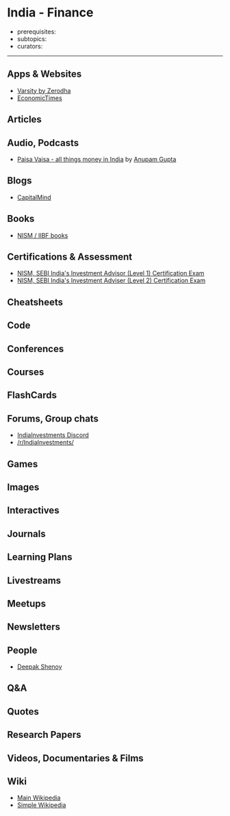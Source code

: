# India - Finance

- prerequisites:
- subtopics:
- curators:

------

## Apps & Websites

- [Varsity by Zerodha](https://play.google.com/store/apps/details?id=com.zerodha.varsity&hl=en_US)
- [EconomicTimes](https://economictimes.indiatimes.com/)

## Articles

## Audio, Podcasts

- [Paisa Vaisa - all things money in India](https://ivmpodcasts.com/paisavaisa) by [Anupam Gupta](https://twitter.com/b50)

## Blogs

- [CapitalMind](https://capitalmind.in/)

## Books

- [NISM / IIBF books](https://www.taxmann.com/bookstore/nism-iibf-books.aspx)

## Certifications & Assessment

- [NISM, SEBI India's Investment Advisor (Level 1) Certification Exam](https://www.nism.ac.in/certification/index.php/nism-certifications/investment-adviser/investment-adviser-level-1)
- [NISM, SEBI India's Investment Adviser (Level 2) Certification Exam](https://www.nism.ac.in/certification/index.php/nism-certifications/investment-adviser/investment-advisors-level-2)

## Cheatsheets

## Code

## Conferences

## Courses

## FlashCards

## Forums, Group chats

- [IndiaInvestments Discord](https://discord.gg/qJ6vhTX)
- [/r/IndiaInvestments/](https://www.reddit.com/r/IndiaInvestments/)

## Games

## Images

## Interactives

## Journals

## Learning Plans

## Livestreams

## Meetups

## Newsletters

## People

- [Deepak Shenoy](https://twitter.com/deepakshenoy)

## Q&A

## Quotes

## Research Papers

## Videos, Documentaries & Films

## Wiki

- [Main Wikipedia]()
- [Simple Wikipedia]()

